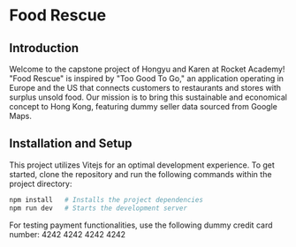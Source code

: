 # Food Rescue

## Introduction

Welcome to the capstone project of Hongyu and Karen at Rocket Academy! "Food Rescue" is inspired by "Too Good To Go," an application operating in Europe and the US that connects customers to restaurants and stores with surplus unsold food. Our mission is to bring this sustainable and economical concept to Hong Kong, featuring dummy seller data sourced from Google Maps.

## Installation and Setup

This project utilizes Vitejs for an optimal development experience. To get started, clone the repository and run the following commands within the project directory:

```bash
npm install   # Installs the project dependencies
npm run dev   # Starts the development server
```

For testing payment functionalities, use the following dummy credit card number: 4242 4242 4242 4242

